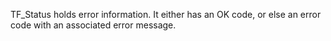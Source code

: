 TF_Status holds error information.  It either has an OK code, or else an error code with an associated error message.